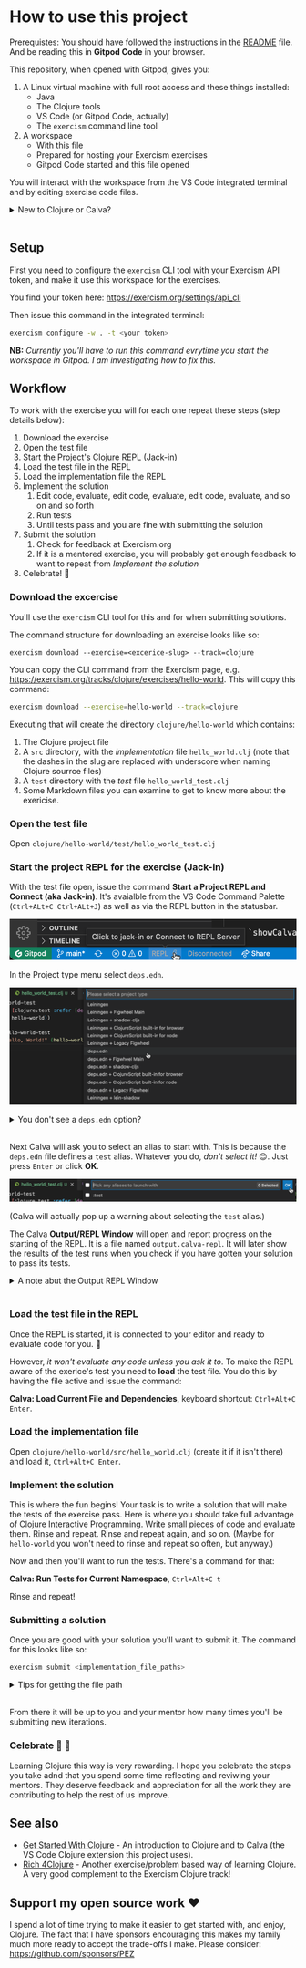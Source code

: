 # How to use this project

Prerequistes: You should have followed the instructions in the [README](README.md) file. And be reading this in **Gitpod Code** in your browser.

This repository, when opened with Gitpod, gives you:

1. A Linux virtual machine with full root access and these things installed:
    * Java
    * The Clojure tools
    * VS Code (or Gitpod Code, actually)
    * The `exercism` command line tool
1. A workspace
    * With this file
    * Prepared for hosting your Exercism exercises
    * Gitpod Code started and this file opened

You will interact with the workspace from the VS Code integrated terminal and by editing exercise code files.

<details><summary>New to Clojure or Calva?</summary>

If you are new to Clojure or Calva (the VS Code extension used in this project) then I strongly suggest you start with checking out [Get Started With Clojure](https://calva.io/get-started-with-clojure/). It is also using [Gitpod](https://gitpod.io) to give you a zero-install introduction to using the Clojure REPL in the editor. (Plus it has a basic Clojure guide that can come in handy when workng through the exercises here.)

</details><br>

## Setup

First you need to configure the `exercism` CLI tool with your Exercism API token, and make it use this workspace for the exercises.

You find your token here: https://exercism.org/settings/api_cli

Then issue this command in the integrated terminal:

```sh
exercism configure -w . -t <your token>
```

**NB:** _Currently you'll have to run this command evrytime you start the workspace in Gitpod. I am investigating how to fix this._

## Workflow

To work with the exercise you will for each one repeat these steps (step details below):

1. Download the exercise
1. Open the test file
1. Start the Project's Clojure REPL (Jack-in)
1. Load the test file in the REPL
1. Load the implementation file the REPL
1. Implement the solution
    1. Edit code, evaluate, edit code, evaluate, edit code, evaluate, and so on and so forth
    1. Run tests
    1. Until tests pass and you are fine with submitting the solution
1. Submit the solution
    1. Check for feedback at Exercism.org
    1. If it is a mentored exercise, you will probably get enough feedback to want to repeat from *Implement the solution*
1. Celebrate! 🎊 

### Download the excercise

You'll use the `exercism` CLI tool for this and for when submitting solutions.

The command structure for downloading an exercise looks like so:

```shell
exercism download --exercise=<excerice-slug> --track=clojure
```

You can copy the CLI command from the Exercism page, e.g. https://exercism.org/tracks/clojure/exercises/hello-world. This will copy this command:

```sh
exercism download --exercise=hello-world --track=clojure
```

Executing that will create the directory `clojure/hello-world` which contains:

1. The Clojure project file
1. A `src` directory, with the _implementation_ file `hello_world.clj` (note that the dashes in the slug are replaced with underscore when naming Clojure sourrce files)
1. A  `test` directory with the _test_ file `hello_world_test.clj`
1. Some Markdown files you can examine to get to know more about the exericise.

### Open the test file

Open `clojure/hello-world/test/hello_world_test.clj`

### Start the project REPL for the exercise (Jack-in)

With the test file open, issue the command **Start a Project REPL and Connect (aka Jack-in)**. It's avaialble from the VS Code Command Palette (`Ctrl+ALt+C Ctrl+ALt+J`) as well as via the REPL button in the statusbar.

![The Calva REPL button](assets/calva-repl-button.png)

In the Project type menu select `deps.edn`.

![Calva Jack-in Project Types](assets/calva-jack-in-project-types.png)

<details><summary>You don't see a <code>deps.edn</code> option?</summary>

If you don't see a `deps.edn` option, it is probably because you submitted a solution to the `clojure/hello-world` exercise back when it only had a Leiningen configuration. Don't worry. just select the **Leiningen** project type instead.

</details><br>

Next Calva will ask you to select an alias to start with. This is because the `deps.edn` file defines a `test` alias. Whatever you do, _don't select it!_ 😊. Just press `Enter` or click **OK**.

![Jack-in alias select](assets/calva-jack-in-aliases.png)

(Calva will actually pop up a warning about selecting the `test` alias.)

The Calva **Output/REPL Window** will open and report progress on the starting of the REPL. It is a file named `output.calva-repl`. It will later show the results of the test runs when you check if you have gotten your solution to pass its tests.

<details><summary>A note abut the Output REPL Window</summary>

This window/file is also a REPL prompt where you can evaluate Clojure code. I suggest you don't use it much for this, because all Clojure files you work with support evaluating Clojure code with the REPL.

</details><br>

### Load the test file in the REPL

Once the REPL is started, it is connected to your editor and ready to evaluate code for you. 🎉 

However, _it won't evaluate any code unless you ask it to_. To make the REPL aware of the exerice's test you need to **load** the test file. You do this by having the file active and issue the command:

**Calva: Load Current File and Dependencies**, keyboard shortcut: `Ctrl+Alt+C Enter`.

### Load the implementation file

Open `clojure/hello-world/src/hello_world.clj` (create it if it isn't there) and load it, `Ctrl+Alt+C Enter`.

### Implement the solution

This is where the fun begins! Your task is to write a solution that will make the tests of the exercise pass. Here is where you should take full advantage of Clojure Interactive Programming. Write small pieces of code and evaluate them. Rinse and repeat. Rinse and repeat again, and so on. (Maybe for `hello-world` you won't need to rinse and repeat so often, but anyway.)

Now and then you'll want to run the tests. There's a command for that:

**Calva: Run Tests for Current Namespace**, `Ctrl+Alt+C t`

Rinse and repeat!

### Submitting a solution

Once you are good with your solution you'll want to submit it. The command for this looks like so:

```sh
exercism submit <implementation_file_paths>
```

<details><summary>Tips for getting the file path</summary>

A convenient way to get the file path is to use the VS Code command **Copy Relative Path** when the file is active. Or right-click the file's tab or the filename in the Explorer pane and select **Copy Relative Path** from the pop-up menu. If you are submitting several files, use the Explorer pane to get the relative path of the `src` directory containig the solutions. Then append `/*.clj` after pasting.

</details><br>

From there it will be up to you and your mentor how many times you'll be submitting new iterations.

### Celebrate 🎉 🎊 

Learning Clojure this way is very rewarding. I hope you celebrate the steps you take adnd that you spend some time reflecting and reviwing your mentors. They deserve feedback and appreciation for all the work they are contributing to help the rest of us improve.

## See also

* [Get Started With Clojure](https://calva.io/get-started-with-clojure/) - An introduction to Clojure and to Calva (the VS Code Clojure extension this project uses).
* [Rich 4Clojure](https://github.com/PEZ/rich4clojure) - Another exercise/problem based way of learning Clojure. A very good complement to the Exercism Clojure track!

## Support my open source work ❤️

I spend a lot of time trying to make it easier to get started with, and enjoy, Clojure. The fact that I have sponsors encouraging this makes my family much more ready to accept the trade-offs I make. Please consider: https://github.com/sponsors/PEZ
